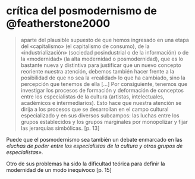# crítica del posmodernismo de @featherstone2000

 >
 > aparte del plausible supuesto de que hemos ingresado en una etapa del «capitalismo» (el capitalismo de consumo), de la «industrialización» (sociedad posindustrial o de la información) o de la «modernidad» (la alta modernidad o posmodernidad), que es lo bastante nueva y distintiva para justificar que un nuevo concepto reoriente nuestra atención, debemos también hacer frente a la posibilidad de que no sea la «realidad» lo que ha cambiado, sino la percepción que tenemos de ella [...] Por consiguiente, tenemos que investigar los procesos de formación y deformación de conceptos entre los especialistas de la cultura (artistas, intelectuales, académicos e intermediarios). Esto hace que nuestra atención se dirija a los procesos que se desarrollan en el campo cultural especializado y en sus diversos subcampos: las luchas entre los grupos establecidos y los grupos marginales por monopolizar y fijar las jerarquías simbólicas. [p. 13]

Puede que el posmodernismo sea también un debate enmarcado en las *«luchas de poder entre los especialistas de la cultura y otros grupos de especialistas»*.

Otro de sus problemas ha sido la dificultad teórica para definir la modernidad de un modo inequívoco [p. 15]
